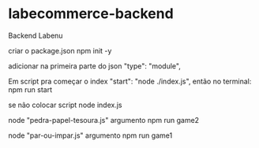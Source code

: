 # labecommerce-backend
Backend Labenu

criar o package.json
npm init -y

adicionar na primeira parte  do json
"type": "module",

Em script pra começar o index
"start": "node ./index.js",
então no terminal:
npm run start

se não colocar script
node index.js


node "pedra-papel-tesoura.js" argumento
npm run game2

node "par-ou-impar.js" argumento
npm run game1
